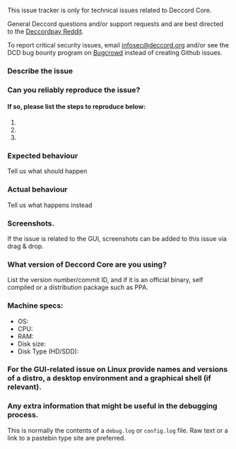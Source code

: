 <!--- Remove sections that do not apply -->

This issue tracker is only for technical issues related to Deccord Core.

General Deccord questions and/or support requests and are best directed to the [Deccordpay Reddit](https://www.reddit.com/r/deccordpay/).

To report critical security issues, email infosec@deccord.org and/or see the DCD bug bounty program on [Bugcrowd](https://bugcrowd.com/deccorddigitalcash) instead of creating Github issues.

### Describe the issue

### Can you reliably reproduce the issue?
#### If so, please list the steps to reproduce below:
1.
2.
3.

### Expected behaviour
Tell us what should happen

### Actual behaviour
Tell us what happens instead

### Screenshots.
If the issue is related to the GUI, screenshots can be added to this issue via drag & drop.

### What version of Deccord Core are you using?
List the version number/commit ID, and if it is an official binary, self compiled or a distribution package such as PPA.

### Machine specs:
- OS:
- CPU:
- RAM:
- Disk size:
- Disk Type (HD/SDD):

### For the GUI-related issue on Linux provide names and versions of a distro, a desktop environment and a graphical shell (if relevant).

### Any extra information that might be useful in the debugging process.
This is normally the contents of a `debug.log` or `config.log` file. Raw text or a link to a pastebin type site are preferred.
